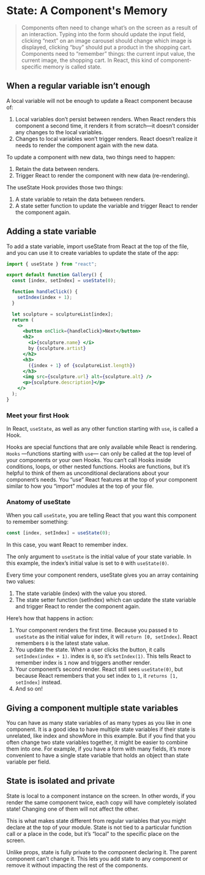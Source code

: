# State: A Component's Memory

> Components often need to change what’s on the screen as a result of an interaction. Typing into the form should update the input field, clicking “next” on an image carousel should change which image is displayed, clicking “buy” should put a product in the shopping cart. Components need to “remember” things: the current input value, the current image, the shopping cart. In React, this kind of component-specific memory is called state.

## When a regular variable isn’t enough

A local variable will not be enough to update a React component because of:

1. Local variables don’t persist between renders. When React renders this component a second time, it renders it from scratch—it doesn’t consider any changes to the local variables.
2. Changes to local variables won’t trigger renders. React doesn’t realize it needs to render the component again with the new data.

To update a component with new data, two things need to happen:

1. Retain the data between renders.
2. Trigger React to render the component with new data (re-rendering).

The useState Hook provides those two things:

1. A state variable to retain the data between renders.
2. A state setter function to update the variable and trigger React to render the component again.

## Adding a state variable

To add a state variable, import useState from React at the top of the file, and you can use it to create variables to update the state of the app:

```jsx
import { useState } from "react";

export default function Gallery() {
  const [index, setIndex] = useState(0);

  function handleClick() {
    setIndex(index + 1);
  }

  let sculpture = sculptureList[index];
  return (
    <>
      <button onClick={handleClick}>Next</button>
      <h2>
        <i>{sculpture.name} </i>
        by {sculpture.artist}
      </h2>
      <h3>
        ({index + 1} of {sculptureList.length})
      </h3>
      <img src={sculpture.url} alt={sculpture.alt} />
      <p>{sculpture.description}</p>
    </>
  );
}
```

### Meet your first Hook

In React, `useState`, as well as any other function starting with `use`, is called a Hook.

Hooks are special functions that are only available while React is rendering. `Hooks` —functions starting with `use`— can only be called at the top level of your components or your own Hooks. You can’t call Hooks inside conditions, loops, or other nested functions. Hooks are functions, but it’s helpful to think of them as unconditional declarations about your component’s needs. You “use” React features at the top of your component similar to how you “import” modules at the top of your file.

### Anatomy of useState

When you call `useState`, you are telling React that you want this component to remember something:

```jsx
const [index, setIndex] = useState(0);
```

In this case, you want React to remember index.

The only argument to `useState` is the initial value of your state variable. In this example, the index’s initial value is set to `0` with `useState(0)`.

Every time your component renders, useState gives you an array containing two values:

1. The state variable (index) with the value you stored.
2. The state setter function (setIndex) which can update the state variable and trigger React to render the component again.

Here’s how that happens in action:

1. Your component renders the first time. Because you passed `0` to `useState` as the initial value for index, it will `return [0, setIndex]`. React remembers `0` is the latest state value.
2. You update the state. When a user clicks the button, it calls `setIndex(index + 1)`. index is `0`, so it’s `setIndex(1)`. This tells React to remember index is `1` now and triggers another render.
3. Your component’s second render. React still sees `useState(0)`, but because React remembers that you set index to `1`, it `returns [1, setIndex]` instead.
4. And so on!

## Giving a component multiple state variables

You can have as many state variables of as many types as you like in one component. It is a good idea to have multiple state variables if their state is unrelated, like index and showMore in this example. But if you find that you often change two state variables together, it might be easier to combine them into one. For example, if you have a form with many fields, it’s more convenient to have a single state variable that holds an object than state variable per field.

## State is isolated and private

State is local to a component instance on the screen. In other words, if you render the same component twice, each copy will have completely isolated state! Changing one of them will not affect the other.

This is what makes state different from regular variables that you might declare at the top of your module. State is not tied to a particular function call or a place in the code, but it’s “local” to the specific place on the screen.

Unlike props, state is fully private to the component declaring it. The parent component can’t change it. This lets you add state to any component or remove it without impacting the rest of the components.
